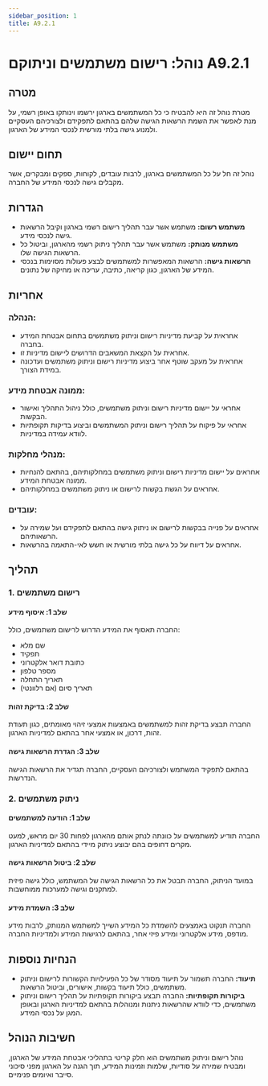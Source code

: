 ```yaml
---
sidebar_position: 1
title: A9.2.1
---
```


# נוהל: רישום משתמשים וניתוקם A9.2.1

## מטרה
מטרת נוהל זה היא להבטיח כי כל המשתמשים בארגון ירשמו וינותקו באופן רשמי, על מנת לאפשר את השמת הרשאות הגישה שלהם בהתאם לתפקידם ולצורכיהם העסקיים ולמנוע גישה בלתי מורשית לנכסי המידע של הארגון.

## תחום יישום
נוהל זה חל על כל המשתמשים בארגון, לרבות עובדים, לקוחות, ספקים ומבקרים, אשר מקבלים גישה לנכסי המידע של החברה.

## הגדרות
- **משתמש רשום:** משתמש אשר עבר תהליך רישום רשמי בארגון וקיבל הרשאות גישה לנכסי מידע.
- **משתמש מנותק:** משתמש אשר עבר תהליך ניתוק רשמי מהארגון, וביטול כל הרשאות הגישה שלו.
- **הרשאות גישה:** הרשאות המאפשרות למשתמשים לבצע פעולות מסוימות בנכסי המידע של הארגון, כגון קריאה, כתיבה, עריכה או מחיקה של נתונים.

## אחריות
### הנהלה:
- אחראית על קביעת מדיניות רישום וניתוק משתמשים בתחום אבטחת המידע בחברה.
- אחראית על הקצאת המשאבים הדרושים ליישום מדיניות זו.
- אחראית על מעקב שוטף אחר ביצוע מדיניות רישום וניתוק משתמשים ועדכונה במידת הצורך.

### ממונה אבטחת מידע:
- אחראי על יישום מדיניות רישום וניתוק משתמשים, כולל ניהול התהליך ואישור הבקשות.
- אחראי על פיקוח על תהליך רישום וניתוק המשתמשים וביצוע בדיקות תקופתיות לוודא עמידה במדיניות.

### מנהלי מחלקות:
- אחראים על יישום מדיניות רישום וניתוק משתמשים במחלקותיהם, בהתאם להנחיות ממונה אבטחת המידע.
- אחראים על הגשת בקשות לרישום או ניתוק משתמשים במחלקותיהם.

### עובדים:
- אחראים על פנייה בבקשות לרישום או ניתוק גישה בהתאם לתפקידם ועל שמירה על הרשאותיהם.
- אחראים על דיווח על כל גישה בלתי מורשית או חשש לאי-התאמה בהרשאות.

## תהליך
### 1. רישום משתמשים
#### שלב 1: איסוף מידע
החברה תאסוף את המידע הדרוש לרישום משתמשים, כולל:
- שם מלא
- תפקיד
- כתובת דואר אלקטרוני
- מספר טלפון
- תאריך התחלה
- תאריך סיום (אם רלוונטי)

#### שלב 2: בדיקת זהות
החברה תבצע בדיקת זהות למשתמשים באמצעות אמצעי זיהוי מאומתים, כגון תעודת זהות, דרכון, או אמצעי אחר בהתאם למדיניות הארגון.

#### שלב 3: הגדרת הרשאות גישה
בהתאם לתפקיד המשתמש ולצורכיהם העסקיים, החברה תגדיר את הרשאות הגישה הנדרשות.

### 2. ניתוק משתמשים
#### שלב 1: הודעה למשתמשים
החברה תודיע למשתמשים על כוונתה לנתק אותם מהארגון לפחות 30 יום מראש, למעט מקרים דחופים בהם יבוצע ניתוק מיידי בהתאם למדיניות הארגון.

#### שלב 2: ביטול הרשאות גישה
במועד הניתוק, החברה תבטל את כל הרשאות הגישה של המשתמש, כולל גישה פיזית למתקנים וגישה למערכות ממוחשבות.

#### שלב 3: השמדת מידע
החברה תנקוט באמצעים להשמדת כל המידע השייך למשתמש המנותק, לרבות מידע מודפס, מידע אלקטרוני ומידע פיזי אחר, בהתאם לרגישות המידע ולמדיניות החברה.

## הנחיות נוספות
- **תיעוד:** החברה תשמור על תיעוד מסודר של כל הפעילויות הקשורות לרישום וניתוק משתמשים, כולל תיעוד בקשות, אישורים, וביטול הרשאות.
- **ביקורות תקופתיות:** החברה תבצע ביקורות תקופתיות על תהליך רישום וניתוק משתמשים, כדי לוודא שהרשאות ניתנות ומנוהלות בהתאם למדיניות הארגון ובאופן המגן על נכסי המידע.

## חשיבות הנוהל
נוהל רישום וניתוק משתמשים הוא חלק קריטי בתהליכי אבטחת המידע של הארגון, ומבטיח שמירה על סודיות, שלמות וזמינות המידע, תוך הגנה על הארגון מפני סיכוני סייבר ואיומים פנימיים.
